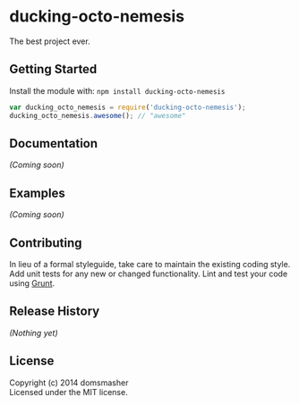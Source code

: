 # ducking-octo-nemesis

The best project ever.

## Getting Started
Install the module with: `npm install ducking-octo-nemesis`

```javascript
var ducking_octo_nemesis = require('ducking-octo-nemesis');
ducking_octo_nemesis.awesome(); // "awesome"
```

## Documentation
_(Coming soon)_

## Examples
_(Coming soon)_

## Contributing
In lieu of a formal styleguide, take care to maintain the existing coding style. Add unit tests for any new or changed functionality. Lint and test your code using [Grunt](http://gruntjs.com/).

## Release History
_(Nothing yet)_

## License
Copyright (c) 2014 domsmasher  
Licensed under the MIT license.
